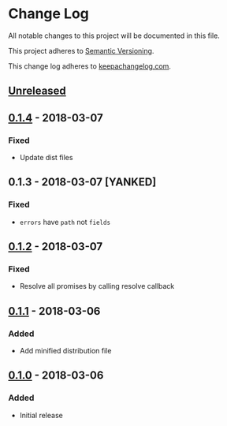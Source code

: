 # Change Log

All notable changes to this project will be documented in this file.

This project adheres to [Semantic Versioning](http://semver.org/).

This change log adheres to [keepachangelog.com](http://keepachangelog.com).

## [Unreleased]

## [0.1.4] - 2018-03-07
### Fixed
- Update dist files

## 0.1.3 - 2018-03-07 [YANKED]
### Fixed
- `errors` have `path` not `fields`

## [0.1.2] - 2018-03-07
### Fixed
- Resolve all promises by calling resolve callback

## [0.1.1] - 2018-03-06
### Added
- Add minified distribution file

## [0.1.0] - 2018-03-06
### Added
- Initial release

[Unreleased]: https://github.com/increments/graphql-client-js/compare/v0.1.4...HEAD
[0.1.4]: https://github.com/increments/graphql-client-js/compare/v0.1.2...v0.1.4
[0.1.2]: https://github.com/increments/graphql-client-js/compare/v0.1.1...v0.1.2
[0.1.1]: https://github.com/increments/graphql-client-js/compare/v0.1.0...v0.1.1
[0.1.0]: https://github.com/increments/graphql-client-js/compare/866b51d...v0.1.0
